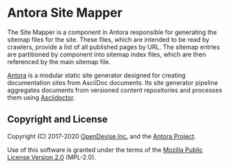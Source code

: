 # Antora Site Mapper

The Site Mapper is a component in Antora responsible for generating the sitemap files for the site.
These files, which are intended to be read by crawlers, provide a list of all published pages by URL.
The sitemap entries are partitioned by component into sitemap index files, which are then referenced by the main sitemap file.

[Antora](https://antora.org) is a modular static site generator designed for creating documentation sites from AsciiDoc documents.
Its site generator pipeline aggregates documents from versioned content repositories and processes them using [Asciidoctor](https://asciidoctor.org).

## Copyright and License

Copyright (C) 2017-2020 [OpenDevise Inc.](https://opendevise.com) and the [Antora Project](https://antora.org).

Use of this software is granted under the terms of the [Mozilla Public License Version 2.0](https://www.mozilla.org/en-US/MPL/2.0/) (MPL-2.0).
